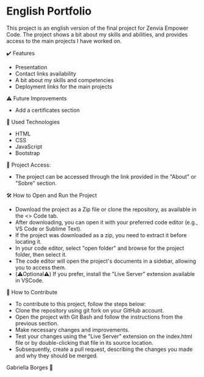 # English Portfolio

This project is an english version of the final project for Zenvia Empower Code. 
The project shows a bit about my skills and abilities, and provides access to the main projects I have worked on.

✔️ Features
* Presentation
* Contact links availability
* A bit about my skills and competencies
* Deployment links for the main projects

⚠️ Future Improvements
* Add a certificates section

🔨 Used Technologies
* HTML
* CSS
* JavaScript
* Bootstrap

📁 Project Access:
* The project can be accessed through the link provided in the "About" or "Sobre" section.

🛠️ How to Open and Run the Project
* Download the project as a Zip file or clone the repository, as available in the <> Code tab.
* After downloading, you can open it with your preferred code editor (e.g., VS Code or Sublime Text).
* If the project was downloaded as a zip, you need to extract it before locating it.
* In your code editor, select "open folder" and browse for the project folder, then select it.
* The code editor will open the project's documents in a sidebar, allowing you to access them.
* (⚠️Optional⚠️) If you prefer, install the "Live Server" extension available in VSCode.

🧩 How to Contribute
* To contribute to this project, follow the steps below:
* Clone the repository using git fork on your GitHub account.
* Open the project with Git Bash and follow the instructions from the previous section.
* Make necessary changes and improvements.
* Test your changes using the "Live Server" extension on the index.html file or by double-clicking that file in its source location.
* Subsequently, create a pull request, describing the changes you made and why they should be merged.

Gabriella Borges 🚀
